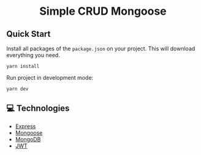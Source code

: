 <h1 align="center">
  Simple CRUD Mongoose
</h1>

## Quick Start

Install all packages of the `package.json` on your project. This will download everything you need.

```
yarn install
```

Run project in development mode:

```
yarn dev
```

## 💻 Technologies

- <a href="https://expressjs.com">Express</a>
- <a href="https://mongoosejs.com/">Mongoose</a>
- <a href="https://www.mongodb.com/">MongoDB</a>
- <a href="https://github.com/auth0/node-jsonwebtoken#readme">JWT</a>
